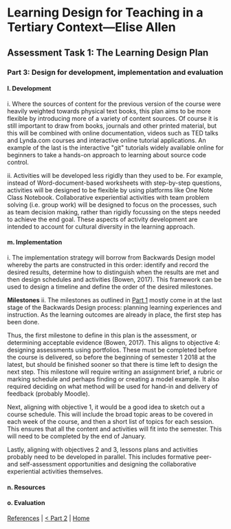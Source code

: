 # Learning Design for Teaching in a Tertiary Context—Elise Allen
## Assessment Task 1: The Learning Design Plan

### Part 3: Design for development, implementation and evaluation

#### l. Development
i. Where the sources of content for the previous version of the course were heavily weighted towards physical text books, this plan aims to be more flexible by introducing more of a variety of content sources. Of course it is still important to draw from books, journals and other printed material, but this will be combined with online documentation, videos such as TED talks and Lynda.com courses and interactive online tutorial applications. An example of the last is the interactive "git" tutorials widely available online for beginners to take a hands-on approach to learning about source code control.

ii. Activities will be developed less rigidly than they used to be. For example, instead of Word-document-based worksheets with step-by-step questions, activities will be designed to be flexible by using platforms like One Note Class Notebook. Collaborative experiential activities with team problem solving (i.e. group work) will be designed to focus on the processes, such as team decision making, rather than rigidly focussing on the steps needed to achieve the end goal. These aspects of activity development are intended to account for cultural diversity in the learning approach.

#### m. Implementation
i. The implementation strategy will borrow from Backwards Design model whereby the parts are constructed in this order: identify and record the desired results, determine how to distinguish when the results are met and then design schedules and activities (Bowen, 2017). This framework can be used to design a timeline and define the order of the desired milestones.

**Milestones**
ii. The milestones as outlined in [Part 1](learning-design-plan-1.html) mostly come in at the last stage of the Backwards Design process: planning learning experiences and instruction. As the learning outcomes are already in place, the first step has been done. 

Thus, the first milestone to define in this plan is the assessment, or determining acceptable evidence (Bowen, 2017). This aligns to objective 4: designing assessments using portfolios. These must be completed before the course is delivered, so before the beginning of semester 1 2018 at the latest, but should be finished sooner so that there is time left to design the next step. This milestone will require writing an assignment brief, a rubric or marking schedule and perhaps finding or creating a model example. It also required deciding on what method will be used for hand-in and delivery of feedback (probably Moodle).

Next, aligning with objective 1, it would be a good idea to sketch out a course schedule. This will include the broad topic areas to be covered in each week of the course, and then a short list of topics for each session. This ensures that all the content and activities will fit into the semester. This will need to be completed by the end of January.

Lastly, aligning with objectives 2 and 3, lessons plans and activities probably need to be developed in parallel. This includes formative peer- and self-assessment opportunities and designing the collaborative experiential activities themselves. 

#### n. Resources

#### o. Evaluation

[References](ref.md) | [< Part 2](learning-design-plan-2.html) | [Home](index.html)